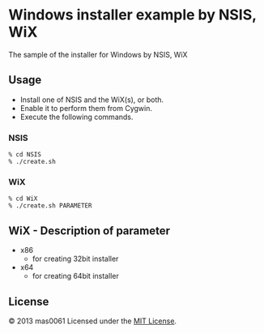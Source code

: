 Windows installer example by NSIS, WiX
============================================
The sample of the installer for Windows by NSIS, WiX
 
Usage
------
* Install one of NSIS and the WiX(s), or both. 
* Enable it to perform them from Cygwin. 
* Execute the following commands. 

### NSIS ###
    % cd NSIS
    % ./create.sh
 
### WiX ###
    % cd WiX
    % ./create.sh PARAMETER

WiX - Description of parameter
-------------------------------------
* x86
    * for creating 32bit installer
* x64
    * for creating 64bit installer

License
----------
&copy; 2013 mas0061
Licensed under the [MIT License](http://www.opensource.org/licenses/mit-license.php).
